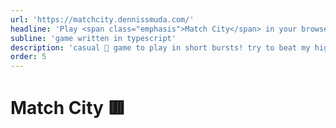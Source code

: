 ```yaml
---
url: 'https://matchcity.dennissmuda.com/'
headline: 'Play <span class="emphasis">Match City</span> in your browser 🟥'
subline: 'game written in typescript'
description: 'casual 🚽 game to play in short bursts! try to beat my highscore (22000+) by <span class="emphasis">matching tiles</span>!'
order: 5
---
```


# Match City 🟥
